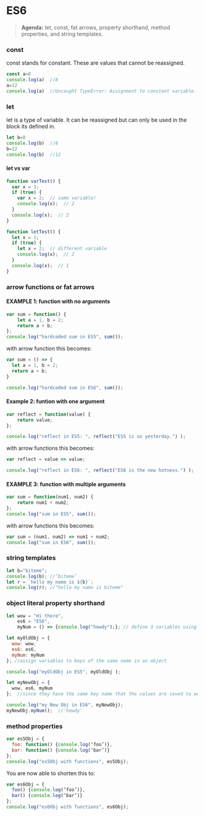 # ES6

> **Agenda:** let, const, fat arrows, property shorthand, method properties, and string templates.


### const
const stands for constant.  These are values that cannot be reassigned.
```javascript
const a=8
console.log(a)  //8
a=12
console.log(a)  //Uncaught TypeError: Assignment to constant variable.
```


### let
let is a type of variable.  It can be reassigned but can only be used in the block its defined in.  
```javascript
let b=8
console.log(b)  //8
b=12
console.log(b)  //12
```
#### let vs var
```javascript
function varTest() {
  var x = 1;
  if (true) {
    var x = 2;  // same variable!
    console.log(x);  // 2
  }
  console.log(x);  // 2
}
```
```javascript
function letTest() {
  let x = 1;
  if (true) {
    let x = 2;  // different variable
    console.log(x);  // 2
  }
  console.log(x);  // 1
}
```


### arrow functions or fat arrows
#### EXAMPLE 1: function with no arguments
```javascript
var sum = function() {
    let a = 1, b = 2;
    return a + b;
};
console.log("hardcoded sum in ES5", sum());
```
with arrow function this becomes:
```javascript
var sum = () => {
  let a = 1, b = 2;
  return a + b;
}

console.log("hardcoded sum in ES6", sum());
```



#### Example 2: funtion with one argument


```javascript
var reflect = function(value) {
    return value;
};

console.log("reflect in ES5: ", reflect("ES5 is so yesterday.") );
```
with arrow functions this becomes:
```javascript
var reflect = value => value;

console.log("reflect in ES6: ", reflect("ES6 is the new hotness.") );
```

#### EXAMPLE 3: function with multiple arguments

```javascript
var sum = function(num1, num2) {
    return num1 + num2;
};
console.log("sum in ES5", sum());
```
with arrow functions this becomes:
```javascript
var sum = (num1, num2) => num1 + num2;
console.log("sum in ES6", sum());
```

### string templates
```javascript
let b="biteme";
console.log(b); //’biteme’
let r = `hello my name is ${b}`;
console.log(r); //"hello my name is biteme"
```

### object literal property shorthand
```javascript
let wow = "Hi there",
    es6 = "ES6",
    myNum = () => {console.log("howdy");}; // define 3 variables using let

let myOldObj = {
  wow: wow,
  es6: es6,
  myNum: myNum
}; //assign variables to keys of the same name in an object

console.log("myOldObj in ES5", myOldObj );

let myNewObj = {
  wow, es6, myNum
};  //since they have the same key name that the values are saved to we can use this shorthand

console.log("my New Obj in ES6", myNewObj);
myNewObj.myNum();  //'howdy'
```

### method properties
```javascript
var es5Obj = {
  foo: function() {console.log(‘foo’)},
  bar: function() {console.log(‘bar’)}
};
console.log("es5Obj with functions", es5Obj);
```
You are now able to shorten this to:
```javascript
var es6Obj = {
  foo() {console.log(‘foo’)},
  bar() {console.log(‘bar’)}
};
console.log("es6Obj with functions", es6Obj);
```